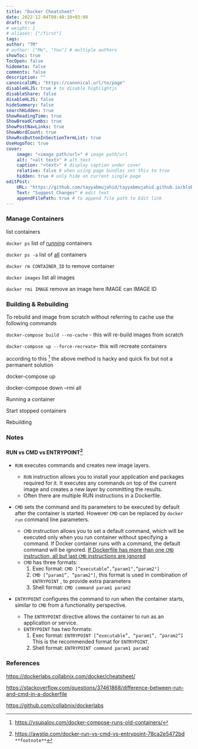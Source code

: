 ```yaml
---
title: "Docker Cheatsheet"
date: 2022-12-04T08:48:10+03:00
draft: true
# weight: 1
# aliases: ["/first"]
tags: 
author: "TM"
# author: ["Me", "You"] # multiple authors
showToc: true
TocOpen: false
hidemeta: false
comments: false
description: ""
canonicalURL: "https://canonical.url/to/page"
disableHLJS: true # to disable highlightjs
disableShare: false
disableHLJS: false
hideSummary: false
searchHidden: true
ShowReadingTime: true
ShowBreadCrumbs: true
ShowPostNavLinks: true
ShowWordCount: true
ShowRssButtonInSectionTermList: true
UseHugoToc: true
cover:
    image: "<image path/url>" # image path/url
    alt: "<alt text>" # alt text
    caption: "<text>" # display caption under cover
    relative: false # when using page bundles set this to true
    hidden: true # only hide on current single page
editPost:
    URL: "https://github.com/tayyabmujahid/tayyabmujahid.github.io/blob/main/content"
    Text: "Suggest Changes" # edit text
    appendFilePath: true # to append file path to Edit link
---
```






### Manage Containers

list containers

`docker ps` list of <u>running</u> containers

`docker ps -a` list of <u>all</u> containers

`docker rm CONTAINER_ID` to remove container

`docker images` list all images 

`docker rmi IMAGE` remove an image here IMAGE can IMAGE ID



### Building & Rebuilding



To rebuild and image from scratch without referring to cache use the following commands

`docker-compose build --no-cache` - this will re-build images from scratch

`docker-compose up --force-recreate`- this will recreate containers

according to this [^1]  the above method is hacky and quick fix but not a permanent solution

[^1]: https://vsupalov.com/docker-compose-runs-old-containers/

docker-compose up 

docker-compose down –rmi all



Running a container

Start stopped containers



Rebuilding



### Notes

#### RUN vs CMD vs ENTRYPOINT[^2]

[^2]:https://awstip.com/docker-run-vs-cmd-vs-entrypoint-78ca2e5472bd `**footnote**`

- `RUN` executes commands and creates new image layers.

  - `RUN` instruction allows you to install your application and packages required for it. It executes any commands on top of the current image and creates a new layer by committing the results. 
  - Often there are multiple RUN instructions in a Dockerfile.

- `CMD` sets the command and its parameters to be executed by default after the container is started. However `CMD` can be replaced by `docker run` command line parameters.

  - `CMD` instruction allows you to set a default command, which will be executed only when you run container without specifying a command. If Docker container runs with a command, the default command will be ignored. <u>I<u>f Dockerfile has more than one `CMD` instruction, all but last</u>
        `CMD` instructions are ignored</u>
  - `CMD` has three formats:
    1. Exec format: `CMD [“executable”,”param1",”param2"]`
    2. `CMD [“param1”, ”param2"]`, this format is used in combination of `ENTRYPOINT` , to provide extra parameters
    3. Shell format: `CMD command param1 param2`

- `ENTRYPOINT` configures the command to run when the container starts, similar to `CMD` from a functionality perspective.

  - The `ENTRYPOINT` directive allows the container to run as an application or service.
  - `ENTRYPOINT` has two formats:
    1. Exec format: `ENTRYPOINT [“executable”, “param1”, “param2”]` This is the recommended format for `ENTRYPOINT`.
    2. Shell format: `ENTRYPOINT command param1 param2`

  

### References

https://dockerlabs.collabnix.com/docker/cheatsheet/

https://stackoverflow.com/questions/37461868/difference-between-run-and-cmd-in-a-dockerfile

https://github.com/collabnix/dockerlabs 
